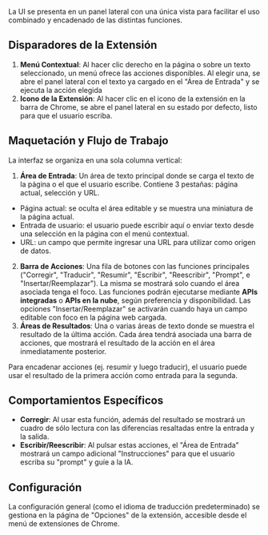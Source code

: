 La UI se presenta en un panel lateral con una única vista para facilitar el uso combinado y encadenado de las distintas funciones.

## Disparadores de la Extensión

1.  **Menú Contextual**: Al hacer clic derecho en la página o sobre un texto seleccionado, un menú ofrece las acciones disponibles. Al elegir una, se abre el panel lateral con el texto ya cargado en el "Área de Entrada" y se ejecuta la acción elegida
2.  **Icono de la Extensión**: Al hacer clic en el icono de la extensión en la barra de Chrome, se abre el panel lateral en su estado por defecto, listo para que el usuario escriba.

## Maquetación y Flujo de Trabajo

La interfaz se organiza en una sola columna vertical:

1.  **Área de Entrada**: Un área de texto principal donde se carga el texto de la página o el que el usuario escribe. Contiene 3 pestañas: página actual, selección y URL.
- Página actual: se oculta el área editable y se muestra una miniatura de la página actual.
- Entrada de usuario: el usuario puede escribir aquí o enviar texto desde una selección en la página con el menú contextual.
- URL: un campo que permite ingresar una URL para utilizar como origen de datos.
2.  **Barra de Acciones**: Una fila de botones con las funciones principales ("Corregir", "Traducir", "Resumir", "Escribir", "Reescribir", "Prompt", e "Insertar/Reemplazar"). La misma se mostrará solo cuando el área asociada tenga el foco. Las funciones podrán ejecutarse mediante **APIs integradas** o **APIs en la nube**, según preferencia y disponibilidad.
Las opciones "Insertar/Reemplazar" se activarán cuando haya un campo editable con foco en la página web cargada.
3.  **Áreas de Resultados**: Una o varias áreas de texto donde se muestra el resultado de la última acción.
Cada área tendrá asociada una barra de acciones, que mostrará el resultado de la acción en el área inmediatamente posterior.

Para encadenar acciones (ej. resumir y luego traducir), el usuario puede usar el resultado de la primera acción como entrada para la segunda.

## Comportamientos Específicos

- **Corregir**: Al usar esta función, además del resultado se mostrará un cuadro de sólo lectura con las diferencias resaltadas entre la entrada y la salida. 
- **Escribir/Reescribir**: Al pulsar estas acciones, el "Área de Entrada" mostrará un campo adicional "Instrucciones" para que el usuario escriba su "prompt" y guíe a la IA.

## Configuración

La configuración general (como el idioma de traducción predeterminado) se gestiona en la página de "Opciones" de la extensión, accesible desde el menú de extensiones de Chrome.
